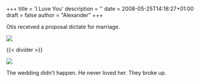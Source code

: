 +++
title = 'I Luve You'
description = ''
date = 2008-05-25T14:18:27+01:00
draft = false
author = "Alexander"
+++

Otis received a proposal dictate for marriage.

<img style="display:block;margin:auto" src="https://i.ibb.co/pjwZr2QP/luvletter1.jpg">

{{< divider >}}

<img style="display:block;margin:auto" src="https://i.ibb.co/YT0Ls7yF/luvletter2.jpg">


The wedding didn't happen. He never loved her. They broke up.